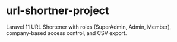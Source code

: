 # url-shortner-project
Laravel 11 URL Shortener with roles (SuperAdmin, Admin, Member), company-based access control, and CSV export.
